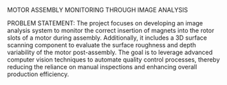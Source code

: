 MOTOR ASSEMBLY MONITORING THROUGH IMAGE ANALYSIS

PROBLEM STATEMENT: The project focuses on developing an image analysis system to monitor the correct insertion of magnets into the rotor slots of a motor during assembly. Additionally, it includes a 3D surface scanning component to evaluate the surface roughness and depth variability of the motor post-assembly. The goal is to leverage advanced computer vision techniques to automate quality control processes, thereby reducing the reliance on manual inspections and enhancing overall production efficiency.
